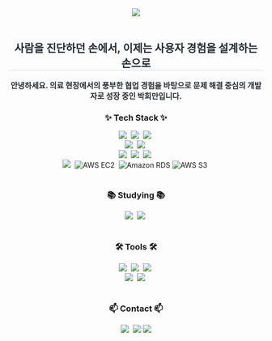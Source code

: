 <!-- 타이틀 -->
<div align="center">
  <img src="https://capsule-render.vercel.app/api?type=waving&color=auto&height=180&text=Welcome%20to%20Heman's%20github&animation=fadeIn&fontColor=ffffff&fontSize=50" />
</div>

<br>

<div align= "center"> 
    <h2 style="border-bottom: 1px solid #d8dee4; color: #282d33;"> 사람을 진단하던 손에서, 이제는 사용자 경험을 설계하는 손으로 </h2>  
    <div style="font-weight: 700; font-size: 15px; text-align: center; color: #282d33;"> 안녕하세요. 의료 현장에서의 풍부한 협업 경험을 바탕으로 문제 해결 중심의 개발자로 성장 중인 박희만입니다.</li> </div> 
</div>

<!-- Tech Stack -->
<h3 align="center">✨ Tech Stack ✨</h3>
<div align="center">
  <img src="https://img.shields.io/badge/SpringBoot-6DB33F?style=for-the-badge&logo=springboot&logoColor=white" />&nbsp
  <img src="https://img.shields.io/badge/JPA-59666C?style=for-the-badge&logo=hibernate&logoColor=white" />&nbsp
  <img src="https://img.shields.io/badge/JSP-007396?style=for-the-badge&logo=java&logoColor=white" />&nbsp
</div>

<div align="center">
  <img src="https://img.shields.io/badge/React-20232A.svg?style=for-the-badge&logo=react&logoColor=61DAFB" />&nbsp
  <img src="https://img.shields.io/badge/Flutter-02569B?style=for-the-badge&logo=flutter&logoColor=white" />&nbsp
</div>

<div align="center">
  <img src="https://img.shields.io/badge/HTML5-E34F26.svg?style=for-the-badge&logo=html5&logoColor=white" />&nbsp
  <img src="https://img.shields.io/badge/CSS3-1572B6.svg?style=for-the-badge&logo=css3&logoColor=white" />&nbsp
  <img src="https://img.shields.io/badge/JavaScript-F7DF1E.svg?style=for-the-badge&logo=javascript&logoColor=black" />&nbsp
</div>

<div align="center">
  <img src="https://img.shields.io/badge/MySQL-4479A1.svg?style=for-the-badge&logo=mysql&logoColor=white" />&nbsp
  <img src="https://img.shields.io/badge/AWS%20EC2-FF9900.svg?style=for-the-badge&logo=amazonaws&logoColor=white" alt="AWS EC2" />&nbsp;
  <img src="https://img.shields.io/badge/Amazon%20RDS-527FFF.svg?style=for-the-badge&logo=amazonrds&logoColor=white" alt="Amazon RDS" />
  <img src="https://img.shields.io/badge/AWS%20S3-569A31.svg?style=for-the-badge&logo=amazonaws&logoColor=white" alt="AWS S3" />&nbsp;
</div>

<br>

<!-- Studying -->
<h3 align="center">📚 Studying 📚</h3>
<div align="center">
  <img src="https://img.shields.io/badge/Java-007396.svg?style=for-the-badge&logo=java&logoColor=white" />&nbsp
  <img src="https://img.shields.io/badge/Python-3776AB.svg?style=for-the-badge&logo=python&logoColor=white" />&nbsp
</div>

<br>

<!-- Tools -->
<h3 align="center">🛠 Tools 🛠</h3>
<div align="center">
  <img src="https://img.shields.io/badge/GitHub-181717.svg?style=for-the-badge&logo=github&logoColor=white" />&nbsp
  <img src="https://img.shields.io/badge/IntelliJIDEA-000000.svg?style=for-the-badge&logo=intellijidea&logoColor=white" />&nbsp
  <img src="https://img.shields.io/badge/VSCode-007ACC.svg?style=for-the-badge&logo=visualstudiocode&logoColor=white" />&nbsp
</div>

<div align="center">
  <img src="https://img.shields.io/badge/AndroidStudio-3DDC84.svg?style=for-the-badge&logo=androidstudio&logoColor=white" />&nbsp
  <img src="https://img.shields.io/badge/Notion-000000.svg?style=for-the-badge&logo=notion&logoColor=white" />&nbsp
</div>

<br>

<!-- Contact -->
<h3 align="center">📫 Contact 📫</h3>
<div align="center" style="text-decoration: none;">
  <a href="mailto:pp4992@naver.com" style="text-decoration: none;">
    <img src="https://img.shields.io/badge/pp4992@naver.com-03C75A?style=for-the-badge&logo=naver&logoColor=white"/>&nbsp
  </a>
  <a href="https://www.notion.so/13cf14bf0be380e8b863ed6c650635dc" style="text-decoration: none;">
    <img src="https://img.shields.io/badge/Notion-000000?style=for-the-badge&logo=Notion&logoColor=white">
  </a>
  <a href="mailto:ppo3703@gmail.com" style="text-decoration: none;">
    <img src="https://img.shields.io/badge/Gmail-EA4335?style=for-the-badge&logo=Gmail&logoColor=white">
  </a>
</div>
    



